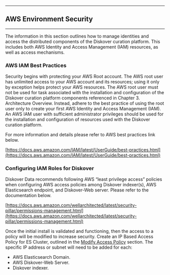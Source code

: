 ___
## AWS Environment Security
___

The information in this section outlines how to manage identities and access the distributed components of the Diskover curation platform. This includes both AWS Identity and Access Management (IAM) resources, as well as access mechanisms.

### AWS IAM Best Practices

Security begins with protecting your AWS Root account. The AWS root user has unlimited access to your AWS account and its resources; using it only by exception helps protect your AWS resources. The AWS root user must not be used for task associated with the installation and configuration of the Diskover curation platform components referenced in Chapter 3. Architecture Overview. Instead, adhere to the best practice of using the root user only to create your first AWS Identity and Access Management (IAM). An AWS IAM user with sufficient administrator privileges should be used for the installation and configuration of resources used with the Diskover curation platform.

For more information and details please refer to AWS best practices link below.

[https://docs.aws.amazon.com/IAM/latest/UserGuide/best-practices.html](https://docs.aws.amazon.com/IAM/latest/UserGuide/best-practices.html)

### Configuring IAM Roles for Diskover

Diskover Data recommends following AWS “least privilege access” policies when configuring AWS access policies among Diskover indexer(s), AWS Elasticsearch endpoint, and Diskover-Web server. Please refer to the documentation below.

[https://docs.aws.amazon.com/wellarchitected/latest/security-pillar/permissions-management.html](https://docs.aws.amazon.com/wellarchitected/latest/security-pillar/permissions-management.html)

Once the initial install is validated and functioning, then the access to a policy will be modified to increase security. Create an IP Based Access Policy for ES Cluster, outlined in the [Modify Access Policy](#modify_access_policy) section. The specific IP address or subnet will need to be added for each:

- AWS Elasticsearch Domain.
- AWS Diskover-Web Server.
- Diskover indexer.
